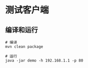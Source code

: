 # 测试客户端

## 编译和运行

```shell script
# 编译
mvn clean package

# 运行
java -jar demo -h 192.168.1.1 -p 80
```